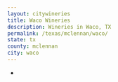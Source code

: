 ```yaml
---
layout: citywineries
title: Waco Wineries
description: Wineries in Waco, TX
permalink: /texas/mclennan/waco/
state: tx
county: mclennan
city: waco
---
```

-
